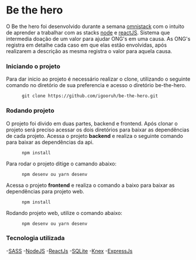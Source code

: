 # Be the hero

  O Be the hero foi desenvolvido durante a semana [omnistack](https://rocketseat.com.br/) com o intuito de aprender a trabalhar com as stacks [node](https://nodejs.org/en/) e [reactJS](https://pt-br.reactjs.org/).
  Sistema que intermedia doação de um valor para ajudar ONG's em uma causa. As ONG's registra em detalhe cada caso em que elas estão envolvidas, após realizarem a descrição as mesma registra o valor para aquela causa.
  
### Iniciando o projeto

  Para dar inicio ao projeto é necessário realizar o clone, utilizando o seguinte comando no diretório de sua preferencia e acesso o diretório be-the-hero.
  
          git clone https://github.com/igooruh/be-the-hero.git
          
### Rodando projeto

  O projeto foi divido em duas partes, backend e frontend. Após clonar o projeto será preciso acessar os dois diretórios para baixar as dependências de cada projeto.
  Acessa o projeto **backend** e realiza o seguinte comando para baixar as dependências da api.
  
          npm install
          
  Para rodar o projeto ditige o camando abaixo:
  
          npm desenv ou yarn desenv
          
  Acessa o projeto **frontend** e realiza o comando a baixo para baixar as dependências para projeto web.
  
          npm install
          
  Rodando projeto web, utilize o comando abaixo:
  
          npm desenv ou yarn desenv
          
### Tecnologia utilizada

  -[SASS](https://sass-lang.com/)
  -[NodeJS](https://nodejs.org/en/)
  -[ReactJs](https://pt-br.reactjs.org/)
  -[SQLite](https://www.sqlite.org/index.html)
  -[Knex](http://knexjs.org/)
  -[ExpressJs](https://expressjs.com/)
